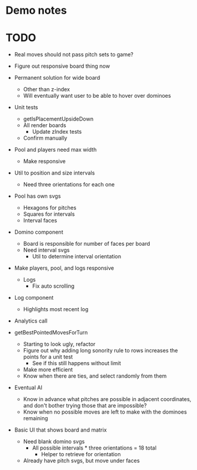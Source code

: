 # Demo notes

# TODO
* Real moves should not pass pitch sets to game?

* Figure out responsive board thing now
* Permanent solution for wide board
    * Other than z-index
    * Will eventually want user to be able to hover over dominoes

* Unit tests
    * getIsPlacementUpsideDown
    * All render boards
        * Update zIndex tests
    * Confirm manually

* Pool and players need max width
    * Make responsive

* Util to position and size intervals
    * Need three orientations for each one

* Pool has own svgs
    * Hexagons for pitches
    * Squares for intervals
    * Interval faces

* Domino component
    * Board is responsible for number of faces per board
    * Need interval svgs
        * Util to determine interval orientation

* Make players, pool, and logs responsive
    * Logs
        * Fix auto scrolling

* Log component
    * Highlights most recent log
* Analytics call

* getBestPointedMovesForTurn
    * Starting to look ugly, refactor
    * Figure out why adding long sonority rule to rows increases the points for a unit test
        * See if this still happens without limit
    * Make more efficient
    * Know when there are ties, and select randomly from them
* Eventual AI
    * Know in advance what pitches are possible in adjacent coordinates, and don't bother trying those that are impossible?
    * Know when no possible moves are left to make with the dominoes remaining

* Basic UI that shows board and matrix
    * Need blank domino svgs
        * All possible intervals * three orientations = 18 total
            * Helper to retrieve for orientation
    * Already have pitch svgs, but move under faces
